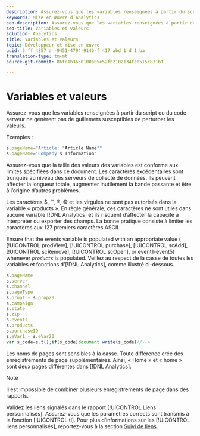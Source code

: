 ```yaml
---
description: Assurez-vous que les variables renseignées à partir du script ou du code serveur ne génèrent pas de guillemets susceptibles de perturber les valeurs.
keywords: Mise en œuvre d’Analytics
seo-description: Assurez-vous que les variables renseignées à partir du script ou du code serveur ne génèrent pas de guillemets susceptibles de perturber les valeurs.
seo-title: Variables et valeurs
solution: Analytics
title: Variables et valeurs
topic: Développeur et mise en œuvre
uuid: 2 ff 4857 a -9451-4794-9146-f 417 abd 1 d 1 ba
translation-type: tm+mt
source-git-commit: 86fe1b3650100a05e52fb2102134fee515c871b1

---
```



# Variables et valeurs

Assurez-vous que les variables renseignées à partir du script ou du code serveur ne génèrent pas de guillemets susceptibles de perturber les valeurs.

Exemples :

```js
s.pageName="Article: "Article Name"" 
s.pageName='Company's Information' 
```

Assurez-vous que la taille des valeurs des variables est conforme aux limites spécifiées dans ce document. Les caractères excédentaires sont tronqués au niveau des serveurs de collecte de données. Ils peuvent affecter la longueur totale, augmenter inutilement la bande passante et être à l’origine d’autres problèmes.

Les caractères $, ™, ®, © et les virgules ne sont pas autorisés dans la variable « products ». En règle générale, ces caractères ne sont utiles dans aucune variable [!DNL Analytics] et ils risquent d’affecter la capacité à interpréter ou exporter des champs. La bonne pratique consiste à limiter les caractères aux 127 premiers caractères ASCII.

Ensure that the events variable is populated with an appropriate value ( [!UICONTROL prodView], [!UICONTROL purchase], [!UICONTROL scAdd], [!UICONTROL scRemove], [!UICONTROL scOpen], or event1-event5) whenever *`products`* is populated. Veillez au respect de la casse de toutes les variables et fonctions d’[!DNL Analytics], comme illustré ci-dessous.

```js
s.pageName 
s.server 
s.channel 
s.pageType 
s.prop1 - s.prop20 
s.campaign 
s.state 
s.zip 
s.events 
s.products 
s.purchaseID 
s.eVar1 - s.eVar20 
var s_code=s.t();if(s_code)document.write(s_code)//--> 
```

Les noms de pages sont sensibles à la casse. Toute différence crée des enregistrements de page supplémentaires. Ainsi, « Home » et « home » sont deux pages différentes dans [!DNL Analytics].

>[!NOTE]
>
>Il est impossible de combiner plusieurs enregistrements de page dans des rapports.

Validez les liens signalés dans le rapport [!UICONTROL Liens personnalisés]. Assurez-vous que les paramètres corrects sont transmis à la fonction [!UICONTROL tl]. Pour plus d’informations sur les [!UICONTROL liens personnalisés], reportez-vous à la section [Suivi de liens](../../../implement/js-implementation/function-tl.md#concept_EA13689CB8EE4F308FC89A1293046D5E).
